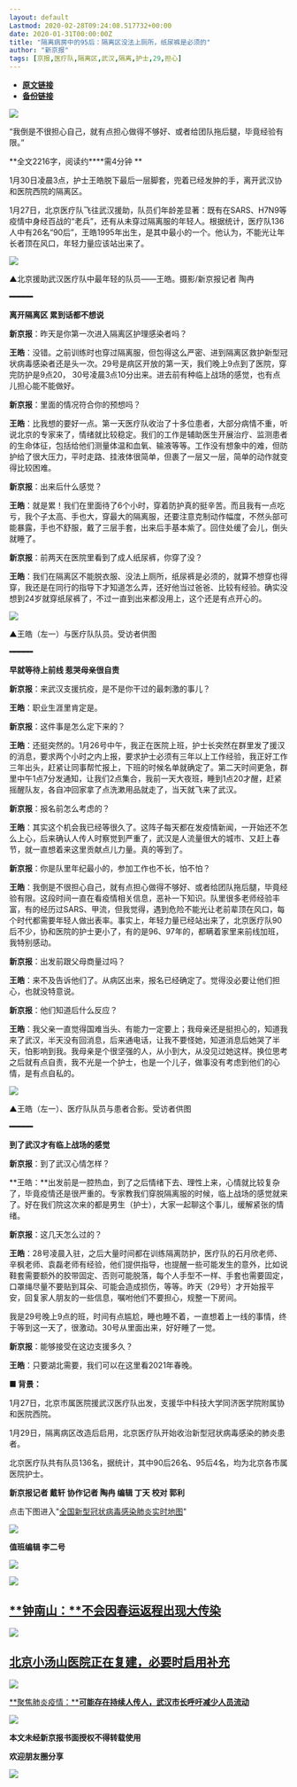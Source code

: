 ```yaml
---
layout: default
Lastmod: 2020-02-28T09:24:08.517732+00:00
date: 2020-01-31T00:00:00Z
title: "隔离病房中的95后：隔离区没法上厕所，纸尿裤是必须的"
author: "新京报"
tags: [京报,医疗队,隔离区,武汉,隔离,护士,29,担心]
---
```


* [**原文链接**](http://mp.weixin.qq.com/s?__biz=MzU2MzA2ODk3Nw==&mid=2247545428&idx=2&sn=13bb1440f06d2c084c72c61d7b324f1a&chksm=fc5d9b0acb2a121cc73fd58431b3ddd6f9cf9c72ad5cd7d5335a7d6cc7e7da683b3927fd1e7d#rd)
* [**备份链接**](https://archive.ph/49DZs)


![](/images/post/e0fc932d82bac336b3ecb036ae28d630.jpg)

“我倒是不很担心自己，就有点担心做得不够好、或者给团队拖后腿，毕竟经验有限。”  

**全文2216字，阅读约****需4分钟 **

1月30日凌晨3点，护士王皓脱下最后一层脚套，兜着已经发肿的手，离开武汉协和医院西院的隔离区。  

1月27日，北京医疗队飞往武汉援助，队员们年龄差显著：既有在SARS、H7N9等疫情中身经百战的“老兵”，还有从未穿过隔离服的年轻人。根据统计，医疗队136人中有26名“90后”，王皓1995年出生，是其中最小的一个。他认为，不能光让年长者顶在风口，年轻力量应该站出来了。

![](/images/post/beb39b8f67ee2414e0cb7bd632133778.jpg)

▲北京援助武汉医疗队中最年轻的队员——王皓。摄影/新京报记者 陶冉

**━━━━━**

**离开隔离区 累到话都不想说**

**新京报**：昨天是你第一次进入隔离区护理感染者吗？

**王皓**：没错。之前训练时也穿过隔离服，但包得这么严密、进到隔离区救护新型冠状病毒感染者还是头一次。29号是病区开放的第一天，我们晚上9点到了医院，穿完防护是9点20， 30号凌晨3点10分出来。进去前有种临上战场的感觉，也有点儿担心能不能做好。

**新京报**：里面的情况符合你的预想吗？

**王皓**：比我想的要好一点。第一天医疗队收治了十多位患者，大部分病情不重，听说北京的专家来了，情绪就比较稳定。我们的工作是辅助医生开展治疗、监测患者的生命体征，包括给他们测量体温和血氧、输液等等。工作没有想象中的难，但防护给了很大压力，平时走路、挂液体很简单，但裹了一层又一层，简单的动作就变得比较困难。

**新京报**：出来后什么感觉？

**王皓**：就是累！我们在里面待了6个小时，穿着防护真的挺辛苦。而且我有一点吃亏，我个子太高、手也大，穿最大的隔离服，还要注意克制动作幅度，不然头部可能暴露，手也不舒服，戴了三层手套，出来后手基本紫了。回住处缓了会儿，倒头就睡了。

**新京报**：前两天在医院里看到了成人纸尿裤，你穿了没？

**王皓**：我们在隔离区不能脱衣服、没法上厕所，纸尿裤是必须的，就算不想穿也得穿，我还是在同行的指导下才知道怎么弄，还好他当过爸爸、比较有经验。确实没想到24岁就穿纸尿裤了，不过一直到出来都没用上，这个还是有点开心的。

![](/images/post/b9c25ce020dde511519637fcd48a1a1b.jpg)

▲王皓（左一）与医疗队队员。受访者供图

**━━━━━**

**早就等待上前线 惹哭母亲很自责**

**新京报**：来武汉支援抗疫，是不是你干过的最刺激的事儿？

**王皓**：职业生涯里肯定是。

**新京报**：这件事是怎么定下来的？ 

**王皓**：还挺突然的。1月26号中午，我正在医院上班，护士长突然在群里发了援汉的消息，要求两个小时之内上报，要求护士必须有三年以上工作经验，我正好工作三年出头，赶紧让同事帮忙报上，下班的时候名单就确定了。第二天时间更急，群里中午1点7分发通知，让我们2点集合，我前一天大夜班，睡到1点20才醒，赶紧摇醒队友，各自冲回家拿了点洗漱用品就走了，当天就飞来了武汉。

**新京报**：报名前怎么考虑的？

**王皓**：其实这个机会我已经等很久了。这阵子每天都在发疫情新闻，一开始还不怎么上心，后来确认人传人时察觉到严重了，武汉是人流量很大的城市、又赶上春节，就一直想着来这里贡献点儿力量。真的等到了。

**新京报**：你是队里年纪最小的，参加工作也不长，怕不怕？ 

**王皓**：我倒是不很担心自己，就有点担心做得不够好、或者给团队拖后腿，毕竟经验有限。这段时间一直在看疫情相关信息，恶补一下知识。队里很多老师经验丰富，有的经历过SARS、甲流，但我觉得，遇到危险不能光让老前辈顶在风口，每个时代都需要年轻人做出表率。事实上，年轻力量已经站出来了，北京医疗队90后不少，协和医院的护士更小了，有的是96、97年的，都瞒着家里来前线加班，我特别感动。

**新京报**：出发前跟父母商量过吗？

**王皓**：来不及告诉他们了。从病区出来，报名已经确定了。觉得没必要让他们担心，也就没特意说。

**新京报**：他们知道后什么反应？

**王皓**：我父亲一直觉得国难当头、有能力一定要上；我母亲还是挺担心的，知道我来了武汉，半天没有回消息，后来通电话，让我不要怪她，知道消息后她哭了半天，怕影响到我。我母亲是个很坚强的人，从小到大，从没见过她这样。换位思考之后就有点自责，我不光是一个护士，也是一个儿子，做事没有考虑到他们的心情，是有点自私的。

![](/images/post/b685c382d9ad0e269ef0ec390be3280b.jpg)

▲王皓（左一）、医疗队队员与患者合影。受访者供图

**━━━━━**

**到了武汉才有临上战场的感觉**

**新京报**：到了武汉心情怎样？

**王皓：**出发前是一腔热血，到了之后情绪下去、理性上来，心情就比较复杂了，毕竟疫情还是很严重的。专家教我们穿脱隔离服的时候，临上战场的感觉就来了。好在我们院这次来的都是男生（护士），大家一起聊这个事儿，缓解紧张的情绪。

**新京报**：这几天怎么过的？

**王皓**：28号凌晨入驻，之后大量时间都在训练隔离防护，医疗队的石月欣老师、辛枫老师、袁磊老师有经验，他们提供指导，也提醒一些可能发生的意外，比如说鞋套需要额外的胶带固定、否则可能脱落，每个人手型不一样、手套也需要固定，口罩绳尽量不要贴到耳朵、可能会造成损伤，等等。昨天（29号）才开始报平安，回复家人朋友的一些信息，嘱咐他们不要担心，规整一下房间。

我是29号晚上9点的班，时间有点尴尬，睡也睡不着，一直想着上一线的事情，终于等到这一天了，很激动。30号从里面出来，好好睡了一觉。

**新京报**：能够接受在这边支援多久？

**王皓**：只要湖北需要，我们可以在这里看2021年春晚。

**■ 背景：**

1月27日，北京市属医院援武汉医疗队出发，支援华中科技大学同济医学院附属协和医院西院。

1月29日，隔离病区改造后启用，北京医疗队开始收治新型冠状病毒感染的肺炎患者。

北京医疗队共有队员136名，据统计，其中90后26名、95后4名，均为北京各市属医院护士。

**新京报记者 戴轩 协作记者 陶冉 编辑 丁天 校对 郭利**

点击下图进入"[全国新型冠状病毒感染肺炎实时地图](https://m.bjnews.com.cn/zhuanti/2020feiyan/)"

[![](/images/post/870fd10b640b94a8eea321e49c99781f.jpg)](https://m.bjnews.com.cn/zhuanti/2020feiyan/)

****值班编辑 李二号****  

[![](/images/post/09a36834030337336c8322173e65ce2d.jpg)](http://xjbapp.bjnews.com.cn/?qdid=1e)

[![](/images/post/8370734ae3c7d105a0b50b529e600dad.jpg)](http://mp.weixin.qq.com/s?__biz=MzU2MzA2ODk3Nw==&mid=2247544568&idx=1&sn=1262d0f8ac231a1b8214150b55454132&chksm=fc5d87a6cb2a0eb09fb8a2ee101e92ba891be81616d6823de5f580ca937138e351b9de5662aa&scene=21#wechat_redirect)

[**钟南山：****不会因春运返程出现大传染**](http://mp.weixin.qq.com/s?__biz=MzU2MzA2ODk3Nw==&mid=2247544568&idx=1&sn=1262d0f8ac231a1b8214150b55454132&chksm=fc5d87a6cb2a0eb09fb8a2ee101e92ba891be81616d6823de5f580ca937138e351b9de5662aa&scene=21#wechat_redirect)
-------------------------------------------------------------------------------------------------------------------------------------------------------------------------------------------------------------------------------------------------

[![](/images/post/97b7b267012ab95179f01e88649c58e3.jpg)](http://mp.weixin.qq.com/s?__biz=MzU2MzA2ODk3Nw==&mid=2247545124&idx=1&sn=e51516aeeee57dfa7b4ba0ed02f4d400&chksm=fc5d987acb2a116cef7c86bc0a83047df13b7a3b288b8458ae6164fa55442888531329078f1a&scene=21#wechat_redirect)

[**北京小汤山医院正在复建，必要时启用补充**](http://mp.weixin.qq.com/s?__biz=MzU2MzA2ODk3Nw==&mid=2247545124&idx=1&sn=e51516aeeee57dfa7b4ba0ed02f4d400&chksm=fc5d987acb2a116cef7c86bc0a83047df13b7a3b288b8458ae6164fa55442888531329078f1a&scene=21#wechat_redirect)
------------------------------------------------------------------------------------------------------------------------------------------------------------------------------------------------------------------------------------------------

[**![](/images/post/7c189a61c4a2087d28186ec3acbd8a03.jpg)**](http://mp.weixin.qq.com/s?__biz=MzU2MzA2ODk3Nw==&mid=2247543469&idx=1&sn=9c96a00e025922a62c627a754d40c564&chksm=fc5d83f3cb2a0ae578865d65f05453456a9f07a2a65be06325afbc10337f35f107a9ff7f7029&scene=21#wechat_redirect)

[**聚焦肺炎疫情：****可能存在持续人传人，武汉市长呼吁减少人员流动**](http://mp.weixin.qq.com/s?__biz=MzU2MzA2ODk3Nw==&mid=2247543469&idx=1&sn=9c96a00e025922a62c627a754d40c564&chksm=fc5d83f3cb2a0ae578865d65f05453456a9f07a2a65be06325afbc10337f35f107a9ff7f7029&scene=21#wechat_redirect)

![](/images/post/4e8f42094a1a63e0330a20b461fc84d3.jpg)

**本文****未经新京报书面授权****不得转载使用**

**欢迎朋友圈分享**

![](/images/post/0f0a66fe47e801121292696a3b68b3be.jpg)

